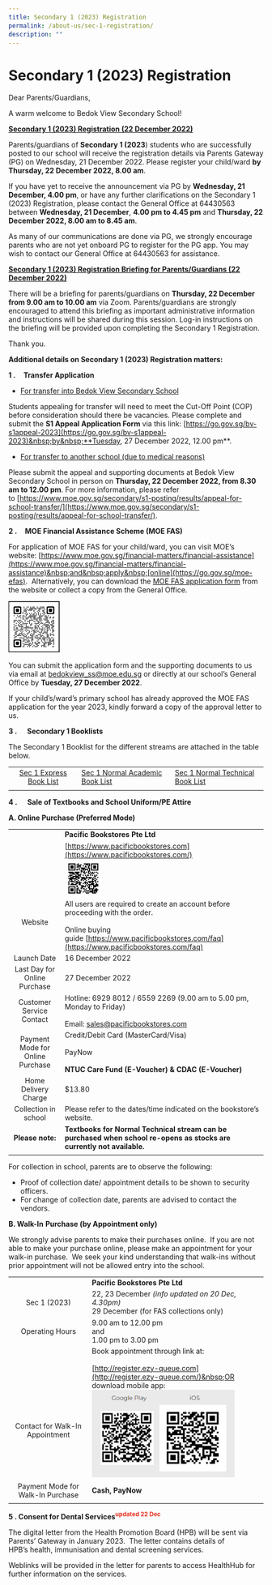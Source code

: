 ```yaml
---
title: Secondary 1 (2023) Registration
permalink: /about-us/sec-1-registration/
description: ""
---
```

# Secondary 1 (2023) Registration

Dear Parents/Guardians,

A warm welcome to Bedok View Secondary School!

**<u>Secondary 1 (2023) Registration (22 December 2022)</u>**

Parents/guardians of&nbsp;**Secondary 1 (2023**)&nbsp;students who are successfully posted to our school will receive the registration details via Parents Gateway (PG) on Wednesday, 21 December 2022. Please register your child/ward&nbsp;**by Thursday, 22 December 2022, 8.00 am**.&nbsp;

If you have yet to receive the announcement via PG by&nbsp;**Wednesday, 21 December, 4.00 pm**, or have any further clarifications on the Secondary 1 (2023) Registration, please contact the General Office at 64430563 between&nbsp;**Wednesday, 21 December**,&nbsp;**4.00 pm to 4.45 pm**&nbsp;and&nbsp;**Thursday, 22 December 2022, 8.00 am to 8.45 am**.

As many of our communications are done via PG,&nbsp;we strongly encourage parents who are not yet onboard PG to register for the PG app. You may wish to&nbsp;contact our General Office at 64430563 for assistance.

**<u>Secondary 1 (2023) Registration Briefing for Parents/Guardians (22 December 2022)</u>**

There will be a briefing for parents/guardians on&nbsp;**Thursday, 22 December from 9.00 am to 10.00 am**&nbsp;via Zoom. Parents/guardians are strongly encouraged to attend this briefing as important administrative information and instructions will be shared during this session. Log-in instructions on the briefing will be provided upon completing the Secondary 1 Registration.

Thank you.

**Additional details on Secondary 1 (2023) Registration matters:**

**1 \.**&nbsp;&nbsp;&nbsp;&nbsp;**Transfer Application**

<ul>
<li><u>For transfer into Bedok View Secondary School</u></li>
</ul>


Students appealing for transfer will need to meet the Cut-Off Point (COP) before consideration should there be vacancies. Please complete and submit the&nbsp;**S1 Appeal Application Form**&nbsp;via this link:&nbsp;[https://go.gov.sg/bv-s1appeal-2023](https://go.gov.sg/bv-s1appeal-2023)&nbsp;by&nbsp;**Tuesday, 27 December 2022, 12.00 pm**. 

<ul>
<li><u>For transfer to another school (due to medical reasons)</u></li>
</ul>

Please submit the appeal and supporting documents at Bedok View Secondary School in person on&nbsp;**Thursday, 22 December 2022, from 8.30 am to 12.00 pm**. For more information, please refer to&nbsp;[https://www.moe.gov.sg/secondary/s1-posting/results/appeal-for-school-transfer/](https://www.moe.gov.sg/secondary/s1-posting/results/appeal-for-school-transfer/).

**2 \.**&nbsp;&nbsp;&nbsp;&nbsp;**MOE Financial Assistance Scheme (MOE FAS)**

For application of MOE FAS for your child/ward,&nbsp;you can visit&nbsp;MOE’s website:&nbsp;[https://www.moe.gov.sg/financial-matters/financial-assistance](https://www.moe.gov.sg/financial-matters/financial-assistance)&nbsp;and&nbsp;apply&nbsp;[online](https://go.gov.sg/moe-efas).&nbsp; Alternatively, you can download the&nbsp;[MOE FAS application form](/files/MOE-FAS-Application-Form-Oct-2022.pdf)&nbsp;from the website&nbsp;or collect a copy from the General Office.

<img src="/images/MOE_FAS.png" style="width:20%">

You can submit the application form and the supporting documents to us via email at&nbsp;[bedokview\_ss@moe.edu.sg](mailto:bedokview_ss@moe.edu.sg)&nbsp;or directly&nbsp;at our school’s General Office by&nbsp;**Tuesday, 27 December 2022**.&nbsp;

If your child’s/ward’s primary school has already approved the MOE FAS application for the year 2023, kindly forward a copy of the approval letter to us.

**3 \.**&nbsp;&nbsp;&nbsp;&nbsp;&nbsp;**Secondary 1 Booklists**

The Secondary 1 Booklist for the different streams are attached in the table below.

|   |   |   |
|:-:|---|---|
| [Sec 1 Express Book List](/files/Sec%201%20Express%20Booklist.pdf)  | [Sec 1 Normal Academic Book List](/files/Sec%201%20NA%20Booklist.pdf)  | [Sec 1 Normal Technical  Book List](/files/Sec%201%20NT%20Booklist.pdf)  |
|   |   |   |

**4 \.**&nbsp;&nbsp;&nbsp;&nbsp;&nbsp;**Sale of Textbooks and School Uniform/PE Attire**

**A. Online Purchase (Preferred Mode)**

|   |   |
|:-:|---|
|   | **Pacific Bookstores Pte Ltd**  |
| <br><br><br><br><br><br>Website  | [https://www.pacificbookstores.com](https://www.pacificbookstores.com/)<br> <img src="/images/Pacific_Bookstore.png" style="width:19%"><br>All users are required to create an account before proceeding with the order.<br><br>Online buying guide&nbsp;[https://www.pacificbookstores.com/faq](https://www.pacificbookstores.com/faq)  |
| Launch Date  | 16 December 2022  |
| Last Day for Online Purchase  | 27 December 2022  |
| Customer Service Contact  | Hotline: 6929 8012 / 6559 2269 (9.00 am to 5.00 pm, Monday to Friday)<br><br>Email: [sales@pacificbookstores.com](mailto:sales@pacificbookstores.com)  |
| Payment Mode for Online Purchase  | Credit/Debit Card (MasterCard/Visa)<br><br>PayNow<br><br>**NTUC Care Fund (E-Voucher) &amp; CDAC (E-Voucher)**  |
| Home Delivery Charge  | $13.80  |
| Collection in school  | Please refer to the dates/time indicated on the bookstore’s website.  |
| **Please note:**  | **Textbooks for Normal Technical stream can be purchased when school re-opens as stocks are currently not available.**  |
|   |   |

For collection in school, parents are to observe the following:

*   Proof of collection date/ appointment details to be shown to security officers.
*   For change of collection date, parents are advised to contact the vendors.

**B. Walk-In**&nbsp;**Purchase (by Appointment only)**

We strongly advise parents to make their purchases online.&nbsp; If you are not able to make your purchase online, please make an appointment for your walk-in purchase.&nbsp; We seek your kind understanding that walk-ins without prior appointment&nbsp;will not be allowed entry&nbsp;into the school.

|   |   |
|:-:|---|
|   | **Pacific Bookstores Pte Ltd**  |
| Sec 1 (2023)  | 22, 23 December&nbsp;_(info updated on 20 Dec, 4.30pm)_  <br>29 December (for FAS collections only)  |
| Operating Hours  | 9.00 am to 12.00 pm&nbsp;<br>and  <br>1.00 pm to 3.00 pm  |
| <br><br><br><br>Contact for Walk-In Appointment  | Book appointment through link at:<br><br>[http://register.ezy-queue.com](http://register.ezy-queue.com/)&nbsp;OR download mobile app: <br> <img src="/images/qrcode.jpg" style="width:85%"> |
| Payment Mode for Walk-In Purchase  | **Cash, PayNow**  |
|   |   |

<p><strong>5 . Consent for Dental Services<sup><font color="#EA3323">updated 22 Dec</font></sup></strong></p>


The digital letter from the Health Promotion Board (HPB) will be sent via Parents’ Gateway in January 2023.&nbsp; The letter contains details of HPB’s&nbsp;health, immunisation and dental screening services.&nbsp;

Weblinks will be provided in the letter for parents to access HealthHub for further information on the services.